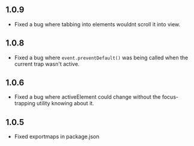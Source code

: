 ## 1.0.9

- Fixed a bug where tabbing into elements wouldnt scroll it into view.

## 1.0.8

- Fixed a bug where `event.preventDefault()` was being called when the current trap wasn't active.

## 1.0.6

- Fixed a bug where activeElement could change without the focus-trapping utility knowing about it.

## 1.0.5

- Fixed exportmaps in package.json
